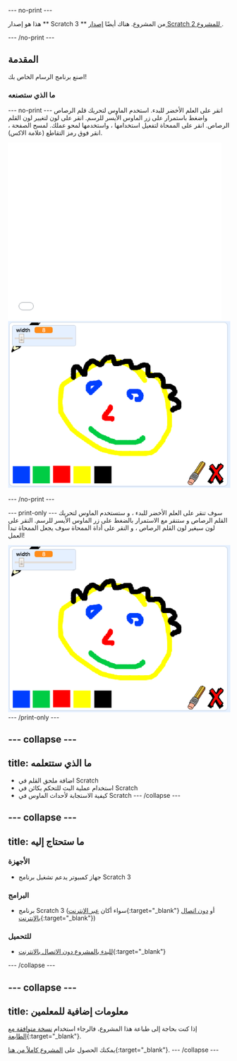 \--- no-print \---

هذا هو إصدار ** Scratch 3 ** من المشروع. هناك أيضًا [ إصدار Scratch 2 للمشروع ](https://projects.raspberrypi.org/en/projects/paint-box-scratch2).

\--- /no-print \---

## المقدمة

اصنع برنامج الرسام الخاص بك!

### ما الذي ستصنعه

\--- no-print \--- انقر على العلم الأخضر للبدء. استخدم الماوس لتحريك قلم الرصاص واضغط باستمرار على زر الماوس الأيسر للرسم. انقر على لون لتغيير لون القلم الرصاص. انقر على الممحاة لتفعيل استخدامها ، واستخدمها لمحو عملك. لمسح الصفحة ، انقر فوق رمز التقاطع (علامة الاكس).

<div class="scratch-preview">
  <iframe allowtransparency="true" width="485" height="402" src="//scratch.mit.edu/projects/embed/267243161/?autostart=false" frameborder="0" scrolling="no"></iframe>
  <img src="images/showcase.png">
</div>

\--- /no-print \---

\--- print-only \--- سوف تنقر على العلم الأخضر للبدء ، و ستستخدم الماوس لتحريك القلم الرصاص و ستنقر مع الاستمرار بالضغط على زر الماوس الأيسر للرسم. النقر على لون سيغير لون القلم الرصاص ، و النقر على أداة الممحاة سوف يجعل الممحاة تبدأ العمل!

![معرض](images/showcase.png) \--- /print-only \---

## \--- collapse \---

## title: ما الذي ستتعلمه

+ اضافة ملحق القلم في Scratch
+ استخدام عملية البث للتحكم بكائن في Scratch
+ كيفية الاستجابة لأحداث الماوس في Scratch \--- /collapse \---

## \--- collapse \---

## title: ما ستحتاج إليه

### الأجهزة

+ جهاز كمبيوتر يدعم تشغيل برنامج Scratch 3

### البرامج

+ برنامج Scratch 3 (سواء أكان [عبر الإنترنت](http://rpf.io/scratchon){:target="_blank"} أو [دون اتصال بالإنترنت](http://rpf.io/scratchoff){:target="_blank"})

### للتحميل

+ [للبدء بالمشروع دون الاتصال بالانترنت](http://rpf.io/p/en/paint-box-go){:target="_blank"}

\--- /collapse \---

## \--- collapse \---

## title: معلومات إضافية للمعلمين

إذا كنت بحاجة إلى طباعة هذا المشروع، فالرجاء استخدام [نسخة متوافقة مع الطابعة](https://projects.raspberrypi.org/en/projects/paint-box/print){:target="_blank"}.

يمكنك الحصول على [المشروع كاملاً من هنا](http://rpf.io/p/en/paint-box-get){:target="_blank"}. \--- /collapse \---
